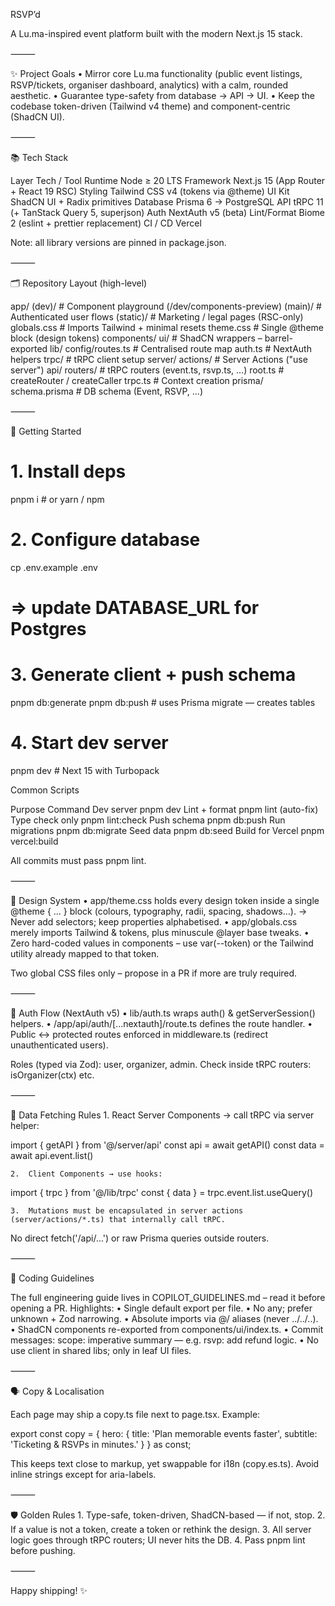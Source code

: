 RSVP’d

A Lu.ma-inspired event platform built with the modern Next.js 15 stack.

⸻

✨ Project Goals
	•	Mirror core Lu.ma functionality (public event listings, RSVP/tickets, organiser dashboard, analytics) with a calm, rounded aesthetic.
	•	Guarantee type-safety from database → API → UI.
	•	Keep the codebase token-driven (Tailwind v4 theme) and component-centric (ShadCN UI).

⸻

📚 Tech Stack

Layer	Tech / Tool
Runtime	Node ≥ 20 LTS
Framework	Next.js 15 (App Router + React 19 RSC)
Styling	Tailwind CSS v4 (tokens via @theme)
UI Kit	ShadCN UI + Radix primitives
Database	Prisma 6 → PostgreSQL
API	tRPC 11 (+ TanStack Query 5, superjson)
Auth	NextAuth v5 (beta)
Lint/Format	Biome 2 (eslint + prettier replacement)
CI / CD	Vercel

Note: all library versions are pinned in package.json.

⸻

🗂 Repository Layout (high-level)

app/
  (dev)/                     # Component playground (/dev/components-preview)
  (main)/                    # Authenticated user flows
  (static)/                  # Marketing / legal pages (RSC-only)
  globals.css                # Imports Tailwind + minimal resets
  theme.css                  # Single @theme block (design tokens)
components/
  ui/                        # ShadCN wrappers – barrel-exported
lib/
  config/routes.ts           # Centralised route map
  auth.ts                    # NextAuth helpers
  trpc/                      # tRPC client setup
server/
  actions/                   # Server Actions ("use server")
  api/
    routers/                # tRPC routers (event.ts, rsvp.ts, …)
    root.ts                 # createRouter / createCaller
    trpc.ts                 # Context creation
prisma/
  schema.prisma              # DB schema (Event, RSVP, …)


⸻

🚀 Getting Started

# 1. Install deps
pnpm i            # or yarn / npm

# 2. Configure database
cp .env.example .env
# ⇒ update DATABASE_URL for Postgres

# 3. Generate client + push schema
pnpm db:generate
pnpm db:push      # uses Prisma migrate — creates tables

# 4. Start dev server
pnpm dev          # Next 15 with Turbopack

Common Scripts

Purpose	Command
Dev server	pnpm dev
Lint + format	pnpm lint (auto-fix)
Type check only	pnpm lint:check
Push schema	pnpm db:push
Run migrations	pnpm db:migrate
Seed data	pnpm db:seed
Build for Vercel	pnpm vercel:build

All commits must pass pnpm lint.

⸻

🎨 Design System
	•	app/theme.css holds every design token inside a single @theme { … } block (colours, typography, radii, spacing, shadows…).
→ Never add selectors; keep properties alphabetised.
	•	app/globals.css merely imports Tailwind & tokens, plus minuscule @layer base tweaks.
	•	Zero hard-coded values in components – use var(--token) or the Tailwind utility already mapped to that token.

Two global CSS files only – propose in a PR if more are truly required.

⸻

🔐 Auth Flow (NextAuth v5)
	•	lib/auth.ts wraps auth() & getServerSession() helpers.
	•	/app/api/auth/[...nextauth]/route.ts defines the route handler.
	•	Public ↔ protected routes enforced in middleware.ts (redirect unauthenticated users).

Roles (typed via Zod): user, organizer, admin.
Check inside tRPC routers: isOrganizer(ctx) etc.

⸻

📡 Data Fetching Rules
	1.	React Server Components → call tRPC via server helper:

import { getAPI } from '@/server/api'
const api = await getAPI()
const data = await api.event.list()


	2.	Client Components → use hooks:

import { trpc } from '@/lib/trpc'
const { data } = trpc.event.list.useQuery()


	3.	Mutations must be encapsulated in server actions (server/actions/*.ts) that internally call tRPC.

No direct fetch('/api/...') or raw Prisma queries outside routers.

⸻

📝 Coding Guidelines

The full engineering guide lives in COPILOT_GUIDELINES.md – read it before opening a PR.  Highlights:
	•	Single default export per file.
	•	No any; prefer unknown + Zod narrowing.
	•	Absolute imports via @/ aliases (never ../../..).
	•	ShadCN components re-exported from components/ui/index.ts.
	•	Commit messages: scope: imperative summary — e.g. rsvp: add refund logic.
	•	No use client in shared libs; only in leaf UI files.

⸻

🗣️ Copy & Localisation

Each page may ship a copy.ts file next to page.tsx.
Example:

export const copy = {
  hero: {
    title: 'Plan memorable events faster',
    subtitle: 'Ticketing & RSVPs in minutes.'
  }
} as const;

This keeps text close to markup, yet swappable for i18n (copy.es.ts).  Avoid inline strings except for aria-labels.

⸻

🛡 Golden Rules
	1.	Type-safe, token-driven, ShadCN-based — if not, stop.
	2.	If a value is not a token, create a token or rethink the design.
	3.	All server logic goes through tRPC routers; UI never hits the DB.
	4.	Pass pnpm lint before pushing.

⸻

Happy shipping! ✨